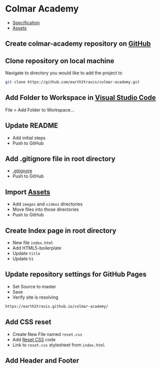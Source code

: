 # Colmar Academy

- [Specification](https://s3.amazonaws.com/codecademy-content/courses/freelance-1/capstone-2/colmar-academy-spec.png)
- [Assets](https://s3.amazonaws.com/codecademy-content/courses/freelance-1/capstone-2/capstone_colmar_assets.zip)

## Create colmar-academy repository on [GitHub](https://github.com/new)

## Clone repository on local machine

Navigate to directory you would like to add the project to

```sh
git clone https://github.com/earth2travis/colmar-academy.git
```

## Add Folder to Workspace in [Visual Studio Code](https://code.visualstudio.com/)

File > Add Folder to Workspace...

## Update README

- Add initial steps
- Push to GitHub

## Add .gitignore file in root directory

- [.gitignore](https://github.com/earth2travis/colmar-academy/blob/master/.gitignore)
- Push to GitHub

## Import [Assets](https://s3.amazonaws.com/codecademy-content/courses/freelance-1/capstone-2/capstone_colmar_assets.zip)

- Add <code>images</code> and <code>videos</code> directories
- Move files into those directories
- Push to GitHub

## Create Index page in root directory

- New file <code>index.html</code>
- Add HTML5-boilerplate
- Update <code>title</code>
- Update <code>h1</code>

## Update repository settings for GitHub Pages

- Set Source to master
- Save
- Verify site is resolving

```html
https://earth2travis.github.io/colmar-academy/
```

## Add CSS reset

- Create New File named <code>reset.css</code>
- Add [Reset CSS](https://meyerweb.com/eric/tools/css/reset/) code
- Link to <code>reset.css</code> stylesheet from <code>index.html</code>

## Add Header and Footer
